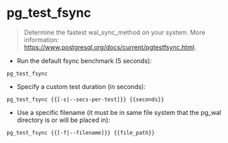 # pg_test_fsync

> Determine the fastest wal_sync_method on your system.
> More information: <https://www.postgresql.org/docs/current/pgtestfsync.html>.

- Run the default fsync benchmark (5 seconds):

`pg_test_fsync`

- Specify a custom test duration (in seconds):

`pg_test_fsync {{[-s|--secs-per-test]}} {{seconds}}`

- Use a specific filename (it must be in same file system that the pg_wal directory is or will be placed in):

`pg_test_fsync {{[-f|--filename]}} {{file_path}}`
